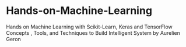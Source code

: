 # Hands-on-Machine-Learning
Hands on Machine Learning with Scikit-Learn, Keras and TensorFlow Concepts , Tools, and Techniques to Build Intelligent System by Aurelien Geron
